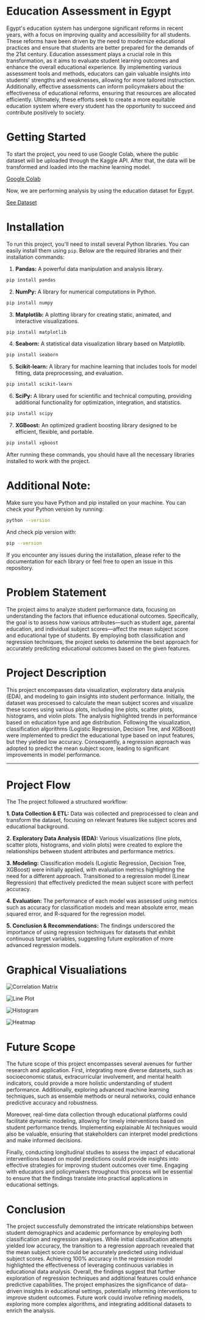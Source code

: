 # Education Assessment in Egypt

Egypt's education system has undergone significant reforms in recent years, with a focus on improving quality and accessibility for all students. These reforms have been driven by the need to modernize educational practices and ensure that students are better prepared for the demands of the 21st century. Education assessment plays a crucial role in this transformation, as it aims to evaluate student learning outcomes and enhance the overall educational experience. By implementing various assessment tools and methods, educators can gain valuable insights into students' strengths and weaknesses, allowing for more tailored instruction. Additionally, effective assessments can inform policymakers about the effectiveness of educational reforms, ensuring that resources are allocated efficiently. Ultimately, these efforts seek to create a more equitable education system where every student has the opportunity to succeed and contribute positively to society.

# Getting Started

To start the project, you need to use Google Colab, where the public dataset will be uploaded through the Kaggle API. After that, the data will be transformed and loaded into the machine learning model.

[Google Colab](https://colab.research.google.com/)

Now, we are performing analysis by using the education dataset for Egypt. 

[See Dataset](https://www.kaggle.com/datasets/mohamedalabasy/education-in-egypt)

# Installation

To run this project, you'll need to install several Python libraries. You can easily install them using `pip`. Below are the required libraries and their installation commands:

1. **Pandas:** A powerful data manipulation and analysis library.
```bash
pip install pandas
```
2. **NumPy:** A library for numerical computations in Python.
```bash
pip install numpy
```
3. **Matplotlib:** A plotting library for creating static, animated, and interactive visualizations.
```bash
pip install matplotlib
```
4. **Seaborn:** A statistical data visualization library based on Matplotlib.
```bash
pip install seaborn
```
5. **Scikit-learn:** A library for machine learning that includes tools for model fitting, data preprocessing, and evaluation.
```bash
pip install scikit-learn
```
6. **SciPy:** A library used for scientific and technical computing, providing additional functionality for optimization, integration, and statistics.
```bash
pip install scipy
```
7. **XGBoost:** An optimized gradient boosting library designed to be efficient, flexible, and portable.
```bash
pip install xgboost
```
After running these commands, you should have all the necessary libraries installed to work with the project.

# Additional Note:
Make sure you have Python and pip installed on your machine. You can check your Python version by running:
```bash
python --version
```
And check pip version with:
```bash
pip --version
```
If you encounter any issues during the installation, please refer to the documentation for each library or feel free to open an issue in this repository.

# Problem Statement

The project aims to analyze student performance data, focusing on understanding the factors that influence educational outcomes. Specifically, the goal is to assess how various attributes—such as student age, parental education, and individual subject scores—affect the mean subject score and educational type of students. By employing both classification and regression techniques, the project seeks to determine the best approach for accurately predicting educational outcomes based on the given features.

# Project Description

This project encompasses data visualization, exploratory data analysis (EDA), and modeling to gain insights into student performance. Initially, the dataset was processed to calculate the mean subject scores and visualize these scores using various plots, including line plots, scatter plots, histograms, and violin plots. The analysis highlighted trends in performance based on education type and age distribution. Following the visualization, classification algorithms (Logistic Regression, Decision Tree, and XGBoost) were implemented to predict the educational type based on input features, but they yielded low accuracy. Consequently, a regression approach was adopted to predict the mean subject score, leading to significant improvements in model performance.

---

# Project Flow
The The project followed a structured workflow:

**1. Data Collection & ETL:**
Data was collected and preprocessed to clean and transform the dataset, focusing on relevant features like subject scores and educational background.

**2. Exploratory Data Analysis (EDA):**
Various visualizations (line plots, scatter plots, histograms, and violin plots) were created to explore the relationships between student attributes and performance metrics.

**3. Modeling:**
Classification models (Logistic Regression, Decision Tree, XGBoost) were initially applied, with evaluation metrics highlighting the need for a different approach. Transitioned to a regression model (Linear Regression) that effectively predicted the mean subject score with perfect accuracy.

**4. Evaluation:**
The performance of each model was assessed using metrics such as accuracy for classification models and mean absolute error, mean squared error, and R-squared for the regression model.

**5. Conclusion & Recommendations:**
The findings underscored the importance of using regression techniques for datasets that exhibit continuous target variables, suggesting future exploration of more advanced regression models.

# Graphical Visualiations

![Correlation Matrix](fig4.png)

![Line Plot](fig1.png)

![Histogram](fig2.png)

![Heatmap](fig3.png)

# Future Scope

The future scope of this project encompasses several avenues for further research and application. First, integrating more diverse datasets, such as socioeconomic status, extracurricular involvement, and mental health indicators, could provide a more holistic understanding of student performance. Additionally, exploring advanced machine learning techniques, such as ensemble methods or neural networks, could enhance predictive accuracy and robustness.

Moreover, real-time data collection through educational platforms could facilitate dynamic modeling, allowing for timely interventions based on student performance trends. Implementing explainable AI techniques would also be valuable, ensuring that stakeholders can interpret model predictions and make informed decisions.

Finally, conducting longitudinal studies to assess the impact of educational interventions based on model predictions could provide insights into effective strategies for improving student outcomes over time. Engaging with educators and policymakers throughout this process will be essential to ensure that the findings translate into practical applications in educational settings.

# Conclusion

The project successfully demonstrated the intricate relationships between student demographics and academic performance by employing both classification and regression analyses. While initial classification attempts yielded low accuracy, the transition to a regression approach revealed that the mean subject score could be accurately predicted using individual subject scores. Achieving 100% accuracy in the regression model highlighted the effectiveness of leveraging continuous variables in educational data analysis. Overall, the findings suggest that further exploration of regression techniques and additional features could enhance predictive capabilities. The project emphasizes the significance of data-driven insights in educational settings, potentially informing interventions to improve student outcomes. Future work could involve refining models, exploring more complex algorithms, and integrating additional datasets to enrich the analysis.
